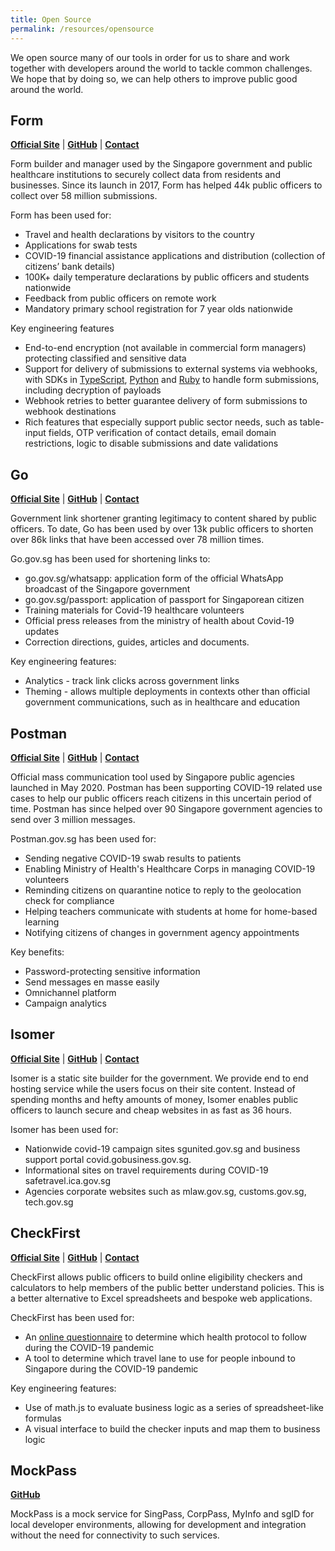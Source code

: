 ```yaml
---
title: Open Source
permalink: /resources/opensource
---
```

We open source many of our tools in order for us to share and work together with developers around the world to tackle common challenges. We hope that by doing so, we can help others to improve public good around the world. 

## Form
**[Official Site](https://form.gov.sg )** | **[GitHub](https://github.com/opengovsg/FormSG)** | **[Contact](mailto:form@open.gov.sg)**

Form builder and manager used by the Singapore government and public healthcare institutions to securely collect data from residents and businesses. Since its launch in 2017, Form has helped 44k public officers to collect over 58 million submissions.

Form has been used for:
* Travel and health declarations by visitors to the country
* Applications for swab tests
* COVID-19 financial assistance applications and distribution (collection of citizens’ bank details)
* 100K+ daily temperature declarations by public officers and students nationwide
* Feedback from public officers on remote work
* Mandatory primary school registration for 7 year olds nationwide 

Key engineering features
* End-to-end encryption (not available in commercial form managers) protecting classified and sensitive data
* Support for delivery of submissions to external systems via webhooks, with SDKs in [TypeScript](https://github.com/opengovsg/formsg-javascript-sdk), [Python](https://github.com/opengovsg/formsg-python-sdk) and [Ruby](https://github.com/opengovsg/formsg-ruby-sdk) to handle form submissions, including decryption of payloads
* Webhook retries to better guarantee delivery of form submissions to webhook destinations
* Rich features that especially support public sector needs, such as table-input fields, OTP verification of contact details, email domain restrictions, logic to disable submissions and date validations

## Go
**[Official Site](https://go.gov.sg )** | **[GitHub](https://github.com/opengovsg/GoGovSG)** | **[Contact](mailto:go@open.gov.sg)**

Government link shortener granting legitimacy to content shared by public officers. To date, Go has been used by over 13k public officers to shorten over 86k links that have been accessed over 78 million times.

Go.gov.sg has been used for shortening links to:
* go.gov.sg/whatsapp: application form of the official WhatsApp broadcast of the Singapore government
* go.gov.sg/passport: application of passport for Singaporean citizen
* Training materials for Covid-19 healthcare volunteers 
* Official press releases from the ministry of health about Covid-19 updates
* Correction directions, guides, articles and documents.

Key engineering features:
* Analytics - track link clicks across government links
* Theming - allows multiple deployments in contexts other than official government communications, such as in healthcare and education

## Postman
**[Official Site](https://postman.gov.sg)** | **[GitHub](https://github.com/opengovsg/postmangovsg)** | **[Contact](https://go.gov.sg/postman-contact-us)**

Official mass communication tool used by Singapore public agencies launched in May 2020. Postman has been supporting COVID-19 related use cases to help our public officers reach citizens in this uncertain period of time. Postman has since helped over 90 Singapore government agencies to send over 3 million messages. 

Postman.gov.sg has been used for:
* Sending negative COVID-19 swab results to patients
* Enabling Ministry of Health's Healthcare Corps in managing COVID-19 volunteers
* Reminding citizens on quarantine notice to reply to the geolocation check for compliance
* Helping teachers communicate with students at home for home-based learning
* Notifying citizens of changes in government agency appointments

Key benefits:
* Password-protecting sensitive information
* Send messages en masse easily
* Omnichannel platform
* Campaign analytics

## Isomer
**[Official Site](https://isomer.gov.sg)** | **[GitHub](https://github.com/isomerpages/)** | **[Contact](https://go.gov.sg/isomer-contact/)**

Isomer is a static site builder for the government. We provide end to end hosting service while the users focus on their site content. Instead of spending months and hefty amounts of money, Isomer enables public officers to launch secure and cheap websites in as fast as 36 hours. 

Isomer has been used for:
* Nationwide covid-19 campaign sites sgunited.gov.sg and business support portal covid.gobusiness.gov.sg.
* Informational sites on travel requirements during COVID-19 safetravel.ica.gov.sg
* Agencies corporate websites such as mlaw.gov.sg, customs.gov.sg, tech.gov.sg

## CheckFirst

**[Official Site](https://checkfirst.gov.sg)** |
**[GitHub](https://github.com/opengovsg/checkfirst)** |
**[Contact](https://go.gov.sg/checkfirst-contact)**

CheckFirst allows public officers to build online eligibility checkers and calculators to help members of the public better understand policies. This is a better alternative to Excel spreadsheets and bespoke web applications.

CheckFirst has been used for:
* An [online questionnaire](https://www.covid.gov.sg/not-sure) to determine which health protocol to follow during the COVID-19 pandemic
* A tool to determine which travel lane to use for people inbound to Singapore during the COVID-19 pandemic

Key engineering features:
* Use of math.js to evaluate business logic as a series of spreadsheet-like formulas
* A visual interface to build the checker inputs and map them to business logic

## MockPass
**[GitHub](https://github.com/opengovsg/mockpass)**

MockPass is a mock service for SingPass, CorpPass, MyInfo and sgID for local developer environments, allowing for development and integration without the need for connectivity to such services.